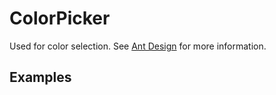 # ColorPicker

Used for color selection. See [Ant Design](https://ant.design/components/color-picker/) for more information.

## Examples

<demo name="basic"></demo>
<demo name="preset" title="Preset Colors"></demo>

